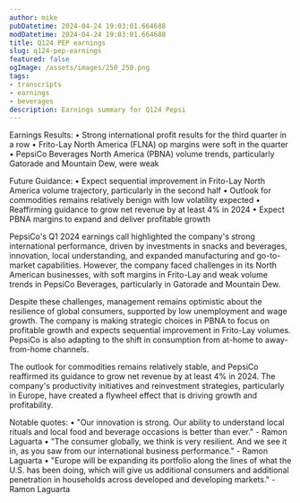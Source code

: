 ```yaml
---
author: mike
pubDatetime: 2024-04-24 19:03:01.664688
modDatetime: 2024-04-24 19:03:01.664688
title: Q124 PEP earnings
slug: q124-pep-earnings
featured: false
ogImage: /assets/images/250_250.png
tags:
- transcripts
- earnings
- beverages
description: Earnings summary for Q124 Pepsi
---
```

Earnings Results:
• Strong international profit results for the third quarter in a row
• Frito-Lay North America (FLNA) op margins were soft in the quarter
• PepsiCo Beverages North America (PBNA) volume trends, particularly Gatorade and Mountain Dew, were weak

Future Guidance:
• Expect sequential improvement in Frito-Lay North America volume trajectory, particularly in the second half
• Outlook for commodities remains relatively benign with low volatility expected
• Reaffirming guidance to grow net revenue by at least 4% in 2024
• Expect PBNA margins to expand and deliver profitable growth

PepsiCo's Q1 2024 earnings call highlighted the company's strong international performance, driven by investments in snacks and beverages, innovation, local understanding, and expanded manufacturing and go-to-market capabilities. However, the company faced challenges in its North American businesses, with soft margins in Frito-Lay and weak volume trends in PepsiCo Beverages, particularly in Gatorade and Mountain Dew.

Despite these challenges, management remains optimistic about the resilience of global consumers, supported by low unemployment and wage growth. The company is making strategic choices in PBNA to focus on profitable growth and expects sequential improvement in Frito-Lay volumes. PepsiCo is also adapting to the shift in consumption from at-home to away-from-home channels.

The outlook for commodities remains relatively stable, and PepsiCo reaffirmed its guidance to grow net revenue by at least 4% in 2024. The company's productivity initiatives and reinvestment strategies, particularly in Europe, have created a flywheel effect that is driving growth and profitability.

Notable quotes:
• "Our innovation is strong. Our ability to understand local rituals and local food and beverage occasions is better than ever." - Ramon Laguarta
• "The consumer globally, we think is very resilient. And we see it in, as you saw from our international business performance." - Ramon Laguarta
• "Europe will be expanding its portfolio along the lines of what the U.S. has been doing, which will give us additional consumers and additional penetration in households across developed and developing markets." - Ramon Laguarta